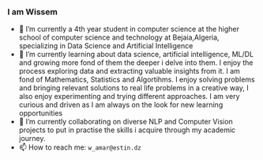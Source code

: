 

<!--
**Wissemamr/Wissemamr** is a ✨ _special_ ✨ repository because its `README.md` (this file) appears on your GitHub profile. -->


### I am Wissem

- 🔭 I’m currently a 4th year student in computer science at the higher school of computer science and technology at Bejaia,Algeria, specializing in Data Science and Artificial Intelligence
- 🌱 I’m currently learning about data science, artificial intelligence, ML/DL and growing more fond of them the deeper i delve into them. I enjoy the process exploring data and extracting valuable insights from it. I am fond of Mathematics, Statistics and Algortihms. I enjoy solving problems and bringing relevant solutions to real life problems in a creative way, I also enjoy experimenting and trying different approaches. I am very curious and driven as I am always on the look for new learning opportunities 
- 👯 I’m currently collaborating on diverse NLP and Computer Vision projects to put in practise the skills i acquire through my academic journey. 
- 📫 How to reach me: `w_amar@estin.dz`






